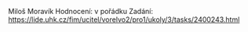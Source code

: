 Miloš Moravík
Hodnocení: v pořádku
Zadání: https://lide.uhk.cz/fim/ucitel/vorelvo2/pro1/ukoly/3/tasks/2400243.html
